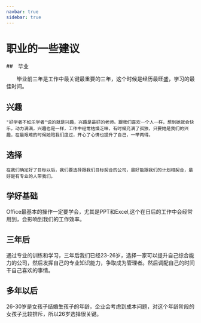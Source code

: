 ```yaml
---
navbar: true
sidebar: true
---
```

# 职业的一些建议

##　毕业

　　毕业前三年是工作中最关键最重要的三年，这个时候是经历最旺盛，学习的最佳时间。 

## 兴趣
     
	"好学者不如乐学者"说的就是兴趣，兴趣是最好的老师。跟我们喜欢一个人一样，想到她就会快乐，动力满满，兴趣也是一样，工作中经常枯燥乏味，有时候充满了孤独，只要她是我们的兴趣，在最艰难的时候她陪我们度过，开心了心情也提升了自己，一举两得。

## 选择

    在我们确定好了目标以后，我们要选择跟我们目标契合的公司，最好能跟我们的计划相契合，最好是有专业的人带我们。
	
## 学好基础

   Office最基本的操作一定要学会，尤其是PPT和Excel,这个在日后的工作中会经常用到，会影响到我们的工作效率。
	
## 三年后
   
   通过专业的训练和学习，三年后我们已经23-26岁，选择一家可以提升自己综合能力的公司，然后发挥自己的专业知识能力，争取成为管理者。然后调配自己的时间干自己喜欢的事情。
   
## 多年以后

   26-30岁是女孩子结婚生孩子的年龄，企业会考虑到成本问题，对这个年龄阶段的女孩子比较排斥，所以26岁选择很关键。